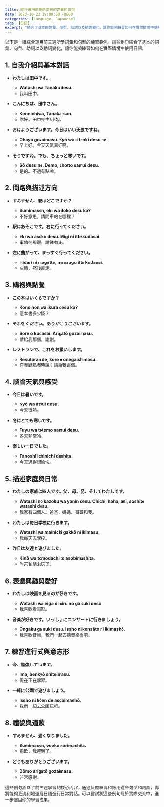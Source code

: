 ```yaml
---
title: 綜合運用前幾週學到的詞彙和句型
date: 2023-10-22 19:00:00 +0800
categories: [Language, Japanese]
tags: [日語] 
excerpt: "結合了基本的詞彙、句型、助詞以及動詞變化，讓你能夠練習如何在實際情境中使用日語"
---
```


以下是一組綜合運用前三週所學詞彙和句型的練習範例。這些例句結合了基本的詞彙、句型、助詞以及動詞變化，讓你能夠練習如何在實際情境中使用日語。

## **1. 自我介紹與基本對話**

- **わたしは田中です。**
  - **Watashi wa Tanaka desu.**
  - 我叫田中。

- **こんにちは、田中さん。**
  - **Konnichiwa, Tanaka-san.**
  - 你好，田中先生/小姐。

- **おはようございます。今日はいい天気ですね。**
  - **Ohayō gozaimasu. Kyō wa ii tenki desu ne.**
  - 早上好。今天天氣真好啊。

- **そうですね。でも、ちょっと寒いです。**
  - **Sō desu ne. Demo, chotto samui desu.**
  - 是的。不過有點冷。

## **2. 問路與描述方向**

- **すみません、駅はどこですか？**
  - **Sumimasen, eki wa doko desu ka?**
  - 不好意思，請問車站在哪裡？

- **駅はあそこです。右に行ってください。**
  - **Eki wa asoko desu. Migi ni itte kudasai.**
  - 車站在那邊。請往右走。

- **左に曲がって、まっすぐ行ってください。**
  - **Hidari ni magatte, massugu itte kudasai.**
  - 左轉，然後直走。

## **3. 購物與點餐**

- **この本はいくらですか？**
  - **Kono hon wa ikura desu ka?**
  - 這本書多少錢？

- **それをください。ありがとうございます。**
  - **Sore o kudasai. Arigatō gozaimasu.**
  - 請給我那個。謝謝。

- **レストランで、これをお願いします。**
  - **Resutoran de, kore o onegaishimasu.**
  - 在餐廳點餐時說：請給我這個。

## **4. 談論天氣與感受**

- **今日は暑いです。**
  - **Kyō wa atsui desu.**
  - 今天很熱。

- **冬はとても寒いです。**
  - **Fuyu wa totemo samui desu.**
  - 冬天非常冷。

- **楽しい一日でした。**
  - **Tanoshī ichinichi deshita.**
  - 今天過得很愉快。

## **5. 描述家庭與日常**

- **わたしの家族は四人です。父、母、兄、そしてわたしです。**
  - **Watashi no kazoku wa yonin desu. Chichi, haha, ani, soshite watashi desu.**
  - 我家有四個人。爸爸、媽媽、哥哥和我。

- **わたしは毎日学校に行きます。**
  - **Watashi wa mainichi gakkō ni ikimasu.**
  - 我每天去學校。

- **昨日は友達と遊びました。**
  - **Kinō wa tomodachi to asobimashita.**
  - 昨天和朋友玩了。

## **6. 表達興趣與愛好**

- **わたしは映画を見るのが好きです。**
  - **Watashi wa eiga o miru no ga suki desu.**
  - 我喜歡看電影。

- **音楽が好きです。いっしょにコンサートに行きましょう。**
  - **Ongaku ga suki desu. Issho ni konsāto ni ikimashō.**
  - 我喜歡音樂。我們一起去聽音樂會吧。

## **7. 練習進行式與意志形**

- **今、勉強しています。**
  - **Ima, benkyō shiteimasu.**
  - 現在正在學習。

- **一緒に公園で遊びましょう。**
  - **Issho ni kōen de asobimashō.**
  - 我們一起去公園玩吧。

## **8. 禮貌與道歉**

- **すみません、遅くなりました。**
  - **Sumimasen, osoku narimashita.**
  - 抱歉，我遲到了。

- **どうもありがとうございます。**
  - **Dōmo arigatō gozaimasu.**
  - 非常感謝。

這些例句涵蓋了前三週學習的核心內容，通過反覆練習和應用這些句型和詞彙，你將能夠更流利地運用日語進行日常對話。可以嘗試將這些例句用於實際交流中，進一步鞏固你的學習成果。
